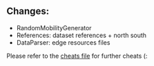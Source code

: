 ## Changes:

- RandomMobilityGenerator
- References: dataset references + north south
- DataParser: edge resources files


Please refer to the [cheats file](cheats.md) for further cheats (:


  

